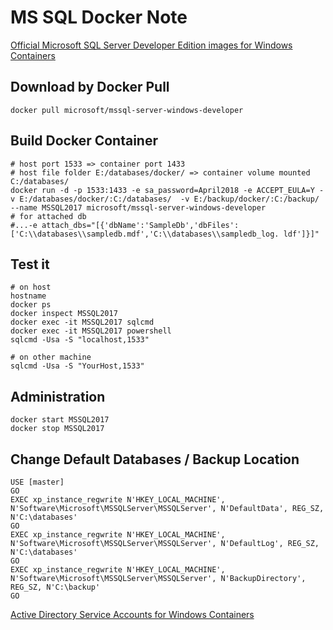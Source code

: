 # MS SQL Docker Note
[Official Microsoft SQL Server Developer Edition images for Windows Containers](<https://hub.docker.com/r/microsoft/mssql-server-windows-developer/>)

## Download by Docker Pull
    docker pull microsoft/mssql-server-windows-developer
   
## Build Docker Container
    # host port 1533 => container port 1433
    # host file folder E:/databases/docker/ => container volume mounted C:/databases/
    docker run -d -p 1533:1433 -e sa_password=April2018 -e ACCEPT_EULA=Y -v E:/databases/docker/:C:/databases/  -v E:/backup/docker/:C:/backup/ --name MSSQL2017 microsoft/mssql-server-windows-developer
    # for attached db
    #...-e attach_dbs="[{'dbName':'SampleDb','dbFiles':['C:\\databases\\sampledb.mdf','C:\\databases\\sampledb_log. ldf']}]"

## Test it
    # on host
    hostname
    docker ps
    docker inspect MSSQL2017
    docker exec -it MSSQL2017 sqlcmd
    docker exec -it MSSQL2017 powershell
    sqlcmd -Usa -S "localhost,1533"
    
    # on other machine
    sqlcmd -Usa -S "YourHost,1533"
    
## Administration
    docker start MSSQL2017
    docker stop MSSQL2017
    
## Change Default Databases / Backup Location
```
USE [master]
GO
EXEC xp_instance_regwrite N'HKEY_LOCAL_MACHINE', N'Software\Microsoft\MSSQLServer\MSSQLServer', N'DefaultData', REG_SZ, N'C:\databases'
GO
EXEC xp_instance_regwrite N'HKEY_LOCAL_MACHINE', N'Software\Microsoft\MSSQLServer\MSSQLServer', N'DefaultLog', REG_SZ, N'C:\databases'
GO
EXEC xp_instance_regwrite N'HKEY_LOCAL_MACHINE', N'Software\Microsoft\MSSQLServer\MSSQLServer', N'BackupDirectory', REG_SZ, N'C:\backup'
GO
```
    
[Active Directory Service Accounts for Windows Containers](<https://docs.microsoft.com/en-us/virtualization/windowscontainers/manage-containers/manage-serviceaccounts>)
